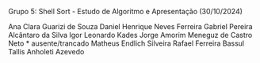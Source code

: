Grupo 5: Shell Sort - Estudo de Algoritmo e Apresentação (30/10/2024)

Ana Clara Guarizi de Souza
Daniel Henrique Neves Ferreira
Gabriel Pereira Alcântaro da Silva
Igor Leonardo Kades
Jorge Amorim Meneguz de Castro Neto * ausente/trancado
Matheus Endlich Silveira
Rafael Ferreira Bassul
Tallis Anholeti Azevedo
